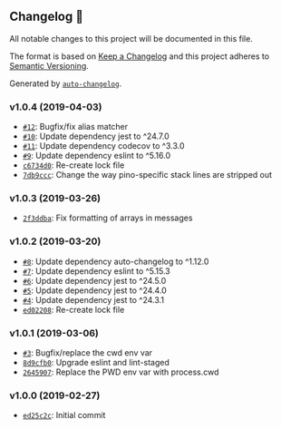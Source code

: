 ## Changelog 🚀

All notable changes to this project will be documented in this file.

The format is based on [Keep a Changelog](http://keepachangelog.com/en/1.0.0/)
and this project adheres to [Semantic Versioning](http://semver.org/spec/v2.0.0.html).

Generated by [`auto-changelog`](https://github.com/CookPete/auto-changelog).

### v1.0.4 (2019-04-03)

- [`#12`](https://github.com/lifion/pino-prettifier/pull/12): Bugfix/fix alias matcher
- [`#10`](https://github.com/lifion/pino-prettifier/pull/10): Update dependency jest to ^24.7.0
- [`#11`](https://github.com/lifion/pino-prettifier/pull/11): Update dependency codecov to ^3.3.0
- [`#9`](https://github.com/lifion/pino-prettifier/pull/9): Update dependency eslint to ^5.16.0
- [`c6734d0`](https://github.com/lifion/pino-prettifier/commit/c6734d053288ff9236ca6bc46e8739abd3bf1140): Re-create lock file
- [`7db9ccc`](https://github.com/lifion/pino-prettifier/commit/7db9ccc53a99f7a59ffa9d5542171eebd31fb37a): Change the way pino-specific stack lines are stripped out

### v1.0.3 (2019-03-26)

- [`2f3ddba`](https://github.com/lifion/pino-prettifier/commit/2f3ddbaa6801c6a12786781288eb14df3b364369): Fix formatting of arrays in messages

### v1.0.2 (2019-03-20)

- [`#8`](https://github.com/lifion/pino-prettifier/pull/8): Update dependency auto-changelog to ^1.12.0
- [`#7`](https://github.com/lifion/pino-prettifier/pull/7): Update dependency eslint to ^5.15.3
- [`#6`](https://github.com/lifion/pino-prettifier/pull/6): Update dependency jest to ^24.5.0
- [`#5`](https://github.com/lifion/pino-prettifier/pull/5): Update dependency jest to ^24.4.0
- [`#4`](https://github.com/lifion/pino-prettifier/pull/4): Update dependency jest to ^24.3.1
- [`ed02208`](https://github.com/lifion/pino-prettifier/commit/ed0220877c55e186d1c98df5ae957a2c85a71b8c): Re-create lock file

### v1.0.1 (2019-03-06)

- [`#3`](https://github.com/lifion/pino-prettifier/pull/3): Bugfix/replace the cwd env var
- [`8d9cfb0`](https://github.com/lifion/pino-prettifier/commit/8d9cfb00718b11a435c1077a1ed16bbbe526f3ea): Upgrade eslint and lint-staged
- [`2645907`](https://github.com/lifion/pino-prettifier/commit/264590755026783b3f2769d9c3d1aa3780e77d9c): Replace the PWD env var with process.cwd

### v1.0.0 (2019-02-27)

- [`ed25c2c`](https://github.com/lifion/pino-prettifier/commit/ed25c2cd70a0f2126c68ced2de007f843a2f3b0f): Initial commit
